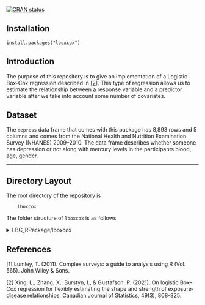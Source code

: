 [![CRAN status](https://www.r-pkg.org/badges/version/lboxcox)](https://cran.r-project.org/package=lboxcox)

## Installation
```
install.packages("lboxcox")
```

## Introduction
The purpose of this repository is to give an implementation of a Logistic Box-Cox regression described in [[2]](#2).
This type of regression allows us to estimate the relationship between a response variable and a predictor variable after we take into account some number of covariates.

## Dataset
The `depress` data frame that comes with this package has 8,893 rows and 5 columns and comes from the National Health and Nutrition Examination Survey (NHANES) 2009–2010. The data frame describes whether someone has depression or not along with mercury levels in the participants blood, age, gender.

---
## Directory Layout

The root directory of the repository is
~~~
	lboxcox
~~~
The folder structure of `lboxcox` is as follows

<details><summary>LBC_RPackage/lboxcox</summary>
	
	lboxcox/
	├── data
	│   └── depress.rda
	├── DESCRIPTION
	├── lboxcox.Rproj
	├── man  # folder containing auto generated documentation
	├── NAMESPACE
	├── R
	│   ├── depress.R  # contains documentaiton for depress.rda
	│   ├── lboxcox.R  # main file containing training algorithm
	│   ├── LogLikeFun.R  # function for calculating log-likelihood of box-cox model
	│   ├── ScoreFun.R  # calculates jacobian of log-likelihood
	│   ├── SvyglmTrain.R  # calculates svyglm model. Used for calculating initial values
	│   └── Utilities.R  # various unused yet interesting functions
	└── vignettes
	    └── lboxcox_train.Rmd
</details>

## References
<a id="1">[1]</a>
Lumley, T. (2011). Complex surveys: a guide to analysis using R (Vol. 565). John Wiley & Sons.

<a id="2">[2]</a>
Xing, L., Zhang, X., Burstyn, I., & Gustafson, P. (2021). On logistic Box–Cox regression for flexibly estimating the shape and strength of exposure‐disease relationships. Canadian Journal of Statistics, 49(3), 808-825.
